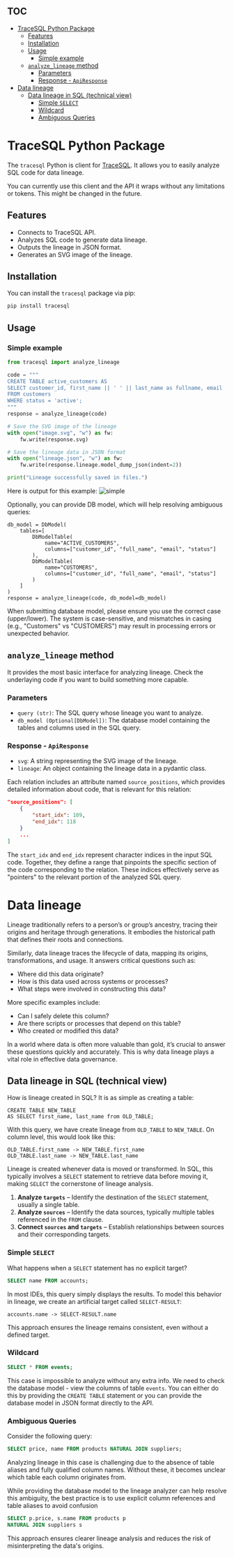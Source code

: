 
## TOC

- [TraceSQL Python Package](#tracesql-python-package)
  - [Features](#features)
  - [Installation](#installation)
  - [Usage](#usage)
    - [Simple example](#simple-example)
  - [`analyze_lineage` method](#analyze_lineage-method)
    - [Parameters](#parameters)
    - [Response - `ApiResponse`](#response---apiresponse)
- [Data lineage](#data-lineage)
  - [Data lineage in SQL (technical view)](#data-lineage-in-sql-technical-view)
    - [Simple `SELECT`](#simple-select)
    - [Wildcard](#wildcard)
    - [Ambiguous Queries](#ambiguous-queries)



# TraceSQL Python Package

The `tracesql` Python is client for [TraceSQL](https://tracesql.com). It allows you to easily analyze SQL code for data lineage.


You can currently use this client and the API it wraps without any limitations or tokens. This might be changed in the future.


## Features

- Connects to TraceSQL API.
- Analyzes SQL code to generate data lineage.
- Outputs the lineage in JSON format.
- Generates an SVG image of the lineage.

## Installation

You can install the `tracesql` package via pip:

```bash
pip install tracesql
```

## Usage

### Simple example

```python
from tracesql import analyze_lineage

code = """
CREATE TABLE active_customers AS
SELECT customer_id, first_name || ' ' || last_name as fullname, email
FROM customers
WHERE status = 'active';
"""
response = analyze_lineage(code)

# Save the SVG image of the lineage
with open("image.svg", "w") as fw:
    fw.write(response.svg)

# Save the lineage data in JSON format
with open("lineage.json", "w") as fw:
    fw.write(response.lineage.model_dump_json(indent=2))

print("Lineage successfully saved in files.")
```

Here is output for this example:
![simple](examples/output/image.svg)


Optionally, you can provide DB model, which will help resolving ambiguous queries:
```
db_model = DbModel(
    tables=[
        DbModelTable(
            name="ACTIVE_CUSTOMERS",
            columns=["customer_id", "full_name", "email", "status"]
        ),
        DbModelTable(
            name="CUSTOMERS",
            columns=["customer_id", "full_name", "email", "status"]
        )
    ]
)
response = analyze_lineage(code, db_model=db_model)
```

When submitting database model, please ensure you use the correct case (upper/lower). The system is case-sensitive, and mismatches in casing (e.g., "Customers" vs "CUSTOMERS") may result in processing errors or unexpected behavior.

## `analyze_lineage` method

It provides the most basic interface for analyzing lineage. Check the underlaying code if you want to build something more capable.

### Parameters

- `query (str)`: The SQL query whose lineage you want to analyze.
- `db_model (Optional[DbModel])`: The database model containing the tables and columns used in the SQL query.

### Response - `ApiResponse`
- `svg`: A string representing the SVG image of the lineage.
- `lineage`: An object containing the lineage data in a pydantic class.


Each relation includes an attribute named `source_positions`, which provides detailed information about code, that is relevant for this relation:
```json
"source_positions": [
    {
        "start_idx": 109,
        "end_idx": 118
    }
    ...
]
```
The `start_idx` and `end_idx` represent character indices in the input SQL code. Together, they define a range that pinpoints the specific section of the code corresponding to the relation. These indices effectively serve as "pointers" to the relevant portion of the analyzed SQL query.


# Data lineage

Lineage traditionally refers to a person’s or group’s ancestry, tracing their origins and heritage through generations. It embodies the historical path that defines their roots and connections.

Similarly, data lineage traces the lifecycle of data, mapping its origins, transformations, and usage. It answers critical questions such as:

- Where did this data originate?
- How is this data used across systems or processes?
- What steps were involved in constructing this data?

More specific examples include:

- Can I safely delete this column?
- Are there scripts or processes that depend on this table?
- Who created or modified this data?

In a world where data is often more valuable than gold, it’s crucial to answer these questions quickly and accurately. This is why data lineage plays a vital role in effective data governance.

## Data lineage in SQL (technical view)

How is lineage created in SQL? It is as simple as creating a table:
```
CREATE TABLE NEW_TABLE
AS SELECT first_name, last_name from OLD_TABLE;
```
With this query, we have create lineage from `OLD_TABLE` to `NEW_TABLE`. On column level, this would look like this:
```
OLD_TABLE.first_name -> NEW_TABLE.first_name
OLD_TABLE.last_name -> NEW_TABLE.last_name
```

Lineage is created whenever data is moved or transformed. In SQL, this typically involves a `SELECT` statement to retrieve data before moving it, making `SELECT` the cornerstone of lineage analysis.

1. **Analyze `targets`** – Identify the destination of the `SELECT` statement, usually a single table.
2. **Analyze `sources`** – Identify the data sources, typically multiple tables referenced in the `FROM` clause.
3. **Connect `sources` and `targets`** – Establish relationships between sources and their corresponding targets.

### Simple `SELECT`

What happens when a `SELECT` statement has no explicit target?

```sql
SELECT name FROM accounts;
```

In most IDEs, this query simply displays the results. To model this behavior in lineage, we create an artificial target called `SELECT-RESULT`:

```
accounts.name -> SELECT-RESULT.name
```

This approach ensures the lineage remains consistent, even without a defined target.


### Wildcard

```sql
SELECT * FROM events;
```

This case is impossible to analyze without any extra info. We need to check the database model - view the columns of table `events`. You can either do this by providing the `CREATE TABLE` statement or you can provide the database model in JSON format directly to the API.


### Ambiguous Queries

Consider the following query:
```sql
SELECT price, name FROM products NATURAL JOIN suppliers;
```
Analyzing lineage in this case is challenging due to the absence of table aliases and fully qualified column names. Without these, it becomes unclear which table each column originates from.

While providing the database model to the lineage analyzer can help resolve this ambiguity, the best practice is to use explicit column references and table aliases to avoid confusion

```sql
SELECT p.price, s.name FROM products p
NATURAL JOIN suppliers s
```

This approach ensures clearer lineage analysis and reduces the risk of misinterpreting the data's origins.

